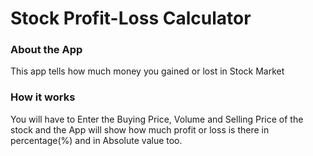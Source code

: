 <h1> Stock Profit-Loss Calculator </h1>

<h3> About the App </h3>

<p> This app tells how much money you gained or lost in Stock Market </p>

<h3> How it works </h3> 

<p> You will have to Enter the Buying Price, Volume and Selling Price of the stock and the App will show how much profit or loss is there in percentage(%) and in Absolute 
value too. </p>
